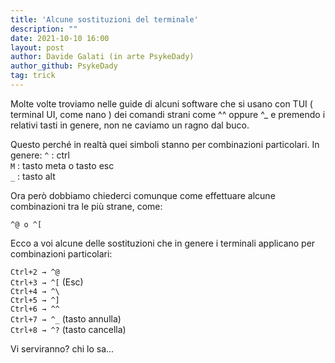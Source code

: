 ```yaml
---
title: 'Alcune sostituzioni del terminale'
description: ""
date: 2021-10-10 16:00
layout: post
author: Davide Galati (in arte PsykeDady)
author_github: PsykeDady
tag: trick
---
```




Molte volte troviamo nelle guide di alcuni software che si usano con TUI ( terminal UI, come nano ) dei comandi strani come ^^ oppure ^_ e premendo i relativi tasti in genere, non ne caviamo un ragno dal buco. 

Questo perché in realtà quei simboli stanno per combinazioni particolari. In genere:
`^` : ctrl   
`M` : tasto meta o tasto esc   
`_` : tasto alt  


Ora però dobbiamo chiederci comunque come effettuare alcune combinazioni tra le più strane, come:
```
^@ o ^[
```
Ecco a voi alcune delle sostituzioni che in genere i terminali applicano per combinazioni particolari:

`Ctrl+2 → ^@`  
`Ctrl+3 → ^[` (Esc)  
`Ctrl+4 → ^\`  
`Ctrl+5 → ^]`  
`Ctrl+6 → ^^`  
`Ctrl+7 → ^_` (tasto annulla)  
`Ctrl+8 → ^?` (tasto cancella)  

Vi serviranno?  chi lo sa... 

